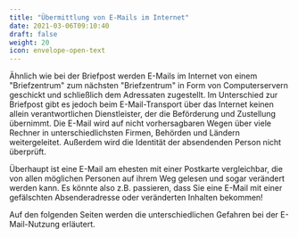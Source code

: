 ```yaml
---
title: "Übermittlung von E-Mails im Internet"
date: 2021-03-06T09:10:40
draft: false
weight: 20
icon: envelope-open-text
---
```


Ähnlich wie bei der Briefpost werden E-Mails im Internet von einem "Briefzentrum" zum nächsten "Briefzentrum" in Form von Computerservern geschickt und schließlich dem Adressaten zugestellt. Im Unterschied zur Briefpost gibt es jedoch beim E-Mail-Transport über das Internet keinen allein verantwortlichen Dienstleister, der die Beförderung und Zustellung übernimmt. Die E-Mail wird auf nicht vorhersagbaren Wegen über viele Rechner in unterschiedlichsten Firmen, Behörden und Ländern weitergeleitet. Außerdem wird die Identität der absendenden Person nicht überprüft.

Überhaupt ist eine E-Mail am ehesten mit einer Postkarte vergleichbar, die von allen möglichen Personen auf ihrem Weg gelesen und sogar verändert werden kann. Es könnte also z.B. passieren, dass Sie eine E-Mail mit einer gefälschten Absenderadresse oder veränderten Inhalten bekommen!

Auf den folgenden Seiten werden die unterschiedlichen Gefahren bei der E-Mail-Nutzung erläutert.

